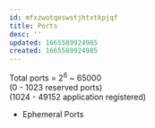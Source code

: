 ```yaml
---
id: mfxzwotqeswstjhtxtkpjqf
title: Ports
desc: ''
updated: 1665589924985
created: 1665589924985
---
```


Total ports = $2^6$ ~ 65000  
(0 - 1023 reserved ports)  
(1024 - 49152 application registered)  

- Ephemeral Ports  
